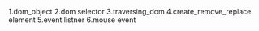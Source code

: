 1.dom_object
2.dom selector
3.traversing_dom
4.create_remove_replace element
5.event listner
6.mouse event
